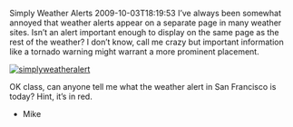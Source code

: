 Simply Weather Alerts
2009-10-03T18:19:53
I’ve always been somewhat annoyed that weather alerts appear on a separate page in many weather sites. Isn’t an alert important enough to display on the same page as the rest of the weather? I don’t know, call me crazy but important information like a tornado warning might warrant a more prominent placement.

[![simplyweatheralert](/content/images/blog/SimplyWeatherAlerts_C88F/simplyweatheralert_thumb.png)](/content/images/blog/SimplyWeatherAlerts_C88F/simplyweatheralert_3.png)

OK class, can anyone tell me what the weather alert in San Francisco is today? Hint, it’s in red.

- Mike
